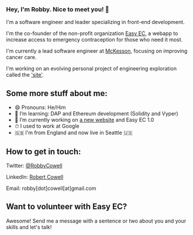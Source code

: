 ### Hey, I'm Robby. Nice to meet you! 👋

I'm a software engineer and leader specializing in front-end development.

I'm the co-founder of the non-profit organization [Easy EC](https://easyec.org), a webapp to increase access to emergency contraception for those who need it most.

I'm currently a lead software engineer at [McKesson](https://github.com/mckesson), focusing on improving cancer care.

I'm working on an evolving personal project of engineering exploration called the ['site'](https://github.com/RobbyCowell/site).

## Some more stuff about me:
- 😄  Pronouns: He/Him
- 🌱  I’m learning: DAP and Ethereum development (Solidity and Vyper)
- 🔭  I’m currently working on [a new website](https://github.com/RobbyCowell/site) and Easy EC 1.0
- ⏱  I used to work at Google
- 🇬🇧  I'm from England and now live in Seattle 🇺🇸
## How to get in touch:
Twitter: [@RobbyCowell](https://twitter.com/RobbyCowell)

LinkedIn: [Robert Cowell](https://www.linkedin.com/in/robbycowell/)

Email: robby[dot]cowell[at]gmail.com

## Want to volunteer with Easy EC?
Awesome! Send me a message with a sentence or two about you and your skills and let's talk!

<!--
**RobbyCowell/robbycowell** is a ✨ _special_ ✨ repository because its `README.md` (this file) appears on your GitHub profile.

Here are some ideas to get you started:

- 🔭 I’m currently working on ...
- 🌱 I’m currently learning ...
- 👯 I’m looking to collaborate on ...
- 🤔 I’m looking for help with ...
- 💬 Ask me about ...
- 📫 How to reach me: ...
- 😄 Pronouns: ...
- ⚡ Fun fact: ...
-->
